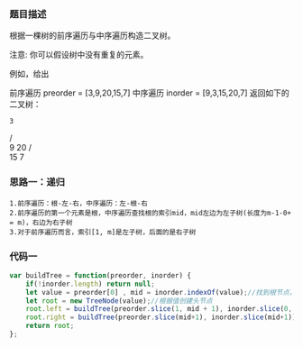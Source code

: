 ### 题目描述

根据一棵树的前序遍历与中序遍历构造二叉树。

注意:
你可以假设树中没有重复的元素。

例如，给出

前序遍历 preorder = [3,9,20,15,7]
中序遍历 inorder = [9,3,15,20,7]
返回如下的二叉树：

    3
   / \
  9  20
    /  \
   15   7

### 思路一：递归

```
1.前序遍历：根-左-右，中序遍历：左-根-右
2.前序遍历的第一个元素是根，中序遍历查找根的索引mid，mid左边为左子树(长度为m-1-0+ = m)，右边为右子树
3.对于前序遍历而言，索引[1, m]是左子树，后面的是右子树
```

### 代码一

```js
var buildTree = function(preorder, inorder) {
    if(!inorder.length) return null;
    let value = preorder[0] , mid = inorder.indexOf(value);//找到根节点，和根节点在中序遍历中的索引
    let root = new TreeNode(value);//根据值创建头节点
    root.left = buildTree(preorder.slice(1, mid + 1), inorder.slice(0, mid));//递归左子树
    root.right = buildTree(preorder.slice(mid+1), inorder.slice(mid+1));//递归右子树
    return root;
};
```





